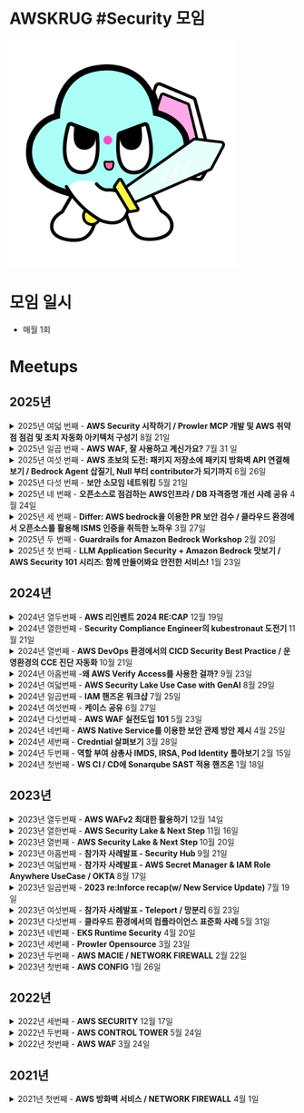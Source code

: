 # AWSKRUG #Security 모임 

<img src="https://github.com/awskrug/awskrug-digital-assets/raw/master/security/security.png" width="400"/>

# 모임 일시
  - 매월 1회 

# Meetups

## 2025년

<details>
  <summary>2025년 여덟 번째 - <b>AWS Security 시작하기 / Prowler MCP 개발 및 AWS 취약점 점검 및 조치 자동화 아키텍처 구성기</b> 8월 21일</summary>
  
  ### `발표 내용`
   * AWS Security 시작하기!!! : AWS 보안을 시작할 때 가장 처음 챙기게되는 것들에 대한 이야기를 나눠봅니다. - 이지영(놀유니버스, 보안 소모임 오거나이저)
   * Prowler MCP 개발 및 AWS 취약점 점검 및 조치 자동화 아키텍처 구성기 - 김서연(화이트햇 스쿨 3기)
</details>


<details>
  <summary>2025년 일곱 번째 - <b>AWS WAF, 잘 사용하고 계신가요?</b> 7월 31
일</summary>

  ### `발표 내용`
   * AWS WAF, 잘 사용하고 계신가요?  실제 고객 사례로 보는 AWS WAF 룰 구성 시 고려 사항 발표자 - 펜타시큐리티 박준형님
</details>

<details>
  <summary>2025년 여섯 번째 - <b>AWS 초보의 도전: 패키지 저장소에 패키지 방화벽 API 연결해보기 / Bedrock Agent 삽질기, Null 부터 contributor가 되기까지</b> 6월 26일</summary>

  ### `발표 내용`
   * AWS 초보의 도전: 패키지 저장소에 패키지 방화벽 API 연결해보기 - 김수현 (중부대학교 학부생)
   * Bedrock Agent 삽질기, Null 부터 contributor가 되기까지 - 권현준(우아한형제들)
</details>

<details>
  <summary>2025년 다섯 번째 - <b>보안 소모임 네트워킹</b> 5월 21일</summary>

  ### `발표 내용`
   *  보안 소모임 네트워킹
</details>

<details>
  <summary>2025년 네 번째 - <b> 오픈소스로 점검하는 AWS인프라  / DB 자격증명 개선 사례 공유</b> 4월 24일</summary>

  ### `발표 내용`
   * 오픈소스로 점검하는 AWS인프라 - 이지영 (Security Organizer)
   * DB 자격증명 개선 사례 공유 - 구경열 (Ktown4u DevOps)
</details>

<details>
  <summary>2025년 세 번째 - <b>Differ: AWS bedrock을 이용한 PR 보안 검수 / 클라우드 환경에서 오픈소스를 활용해 ISMS 인증을 취득한 노하우</b> 3월 27일</summary>

  ### `발표 내용`
   *  Differ: AWS bedrock을 이용한 PR 보안 검수 - 홍성진 (샌드버드)
   *  클라우드 환경에서 오픈소스를 활용해 ISMS 인증을 취득한 노하우(못다한 이야기를 더해서) - 공지훈 (라포랩스)
</details>

<details>
  <summary>2025년 두 번째 - <b>Guardrails for Amazon Bedrock Workshop</b> 2월 20일</summary>

  ### `발표 내용`
   *  Guardrails for Amazon Bedrock Workshop(별도의 발표자료는 없습니다.) - AWS Security Organizers
</details>


<details>
  <summary>2025년 첫 번째 - <b>LLM Application Security + Amazon Bedrock 맛보기 / AWS Security 101 시리즈: 함께 만들어봐요 안전한 서비스!</b> 1월 23일</summary>

  ### `발표 내용`
   *  LLM Application Security + Amazon Bedrock 맛보기 - 박현준 (네이버)
   *  AWS Security 101 시리즈: 함께 만들어봐요 안전한 서비스! - 홍성진 (샌드버드)
</details>

## 2024년

<details>
  <summary>2024년 열두번째 - <b>AWS 리인벤트 2024 RE:CAP</b> 12월 19일</summary>

  ### `발표 내용`
   *  AWS 리인벤트 2024 RE:CAP - 이지영 (백패커)
</details>

<details>
  <summary>2024년 열한번째 - <b>Security Compliance Engineer의 kubestronaut 도전기 </b> 11월 21일</summary>

  ### `발표 내용`
   *  도전 계기, kubestronaut 설명, 한계점, 취득 과정에서 배운점, 취득 팁! - 공지훈 (라포랩스)
</details>

<details>
  <summary>2024년 열번째 - <b>AWS DevOps 환경에서의 CICD Security Best Practice / 운영환경의 CCE 진단 자동화 </b> 10월 21일</summary>

  ### `발표 내용`
   *  AWS DevOps 환경에서의 CICD Security Best..? Practice의 사례 알아보기 - 화이트햇 스쿨 2기 INFINITE 팀
   *  VPC Endpoint 를 활용한 세상 하찮은 cce 진단 자동화 사례 알아보기 - 권현준 (우아한 형제들)
</details>

<details>
  <summary>2024년 아홉번째 -<b>왜 AWS Verify Access를 사용한 걸까?</b> 9월 23일</summary>

  ### `발표 내용`
   *  비싸지만 AWS Verify Access를 사용할 수밖에 없었던 비하인드 스토리 - 씬커 (AWSKRUG)
</details>

<details>
  <summary>2024년 여덟번째 - <b>AWS Security Lake Use Case with GenAI</b> 8월 29일</summary>

  ### `발표 내용`
   *  AWS 환경에서의 보안 로그 통합의 Security Lake를 구성하고 정보보호 팀 에서의 활용방안으로의 GenAI 프로세스의 연결방안 알아보기 - 한현상(AWS)
</details>

<details>
  <summary>2024년 일곱번째 - <b>IAM 핸즈온 워크샵</b> 7월 25일</summary>

  ### `발표 내용`
   *  IAM 핸즈온 워크샵 - 이지영 (백패커)

</details>

<details>
  <summary>2024년 여섯번째 - <b>케이스 공유</b> 6월 27일</summary>

  ### `발표 내용`
   *  이 3rd-party는 왜 필요할까 - 김진복 (flex)
   *  SessionManager 로 서버 접근 솔루션 비용 절약하기 / RunCommand 로 취약점 점검 스크립트 실행하기 - 이금춘 (하나투어)
   *  GWS 보안기능(CAA / GCPW) 소개 / 키클락 소개 & 키클락을 통한 AWS 접근관리 - 공지훈 (라포랩스)
   *  CrowdStrike를 활용한 엔드포인트 보안 아키텍처  - 늑대양0 (AWSKRUG)

</details>


<details>
  <summary>2024년 다섯번째 - <b>AWS WAF 실전도입 101</b> 5월 23일</summary>

  ### `발표 내용`
   *  AWS WAF 실전도입 101 - 이지영 (백패커)

</details>

<details>
  <summary>2024년 네번째 - <b>AWS Native Service를 이용한 보안 관제 방안 제시</b> 4월 25일</summary>

  ### `발표 내용`
   *  AWS Native Service를 이용한 보안 관제 방안 제시 - 정하윤 (AWS)

</details>

<details>
  <summary>2024년 세번째 - <b>Credntial 살펴보기</b> 3월 28일</summary>

  ### `발표 내용`
   *  Credntial 살펴보기 - 김동현 (Cremit)

</details>

<details>
  <summary>2024년 두번째 - <b>역할 부여 삼총사 IMDS, IRSA, Pod Identity 톺아보기 </b> 2월 15일</summary>

  ### `발표 내용`
   *  워크로드에 역할을 부여하는 삼총사 IMDS, IRSA, Pod Identity에 대해 깊이 알아보고 어떻게 보안을 적용하면 좋을지 살펴봅니다. - 천강민 (카카오뱅크)

</details>

<details>
  <summary>2024년 첫번째 - <b>WS CI / CD에 Sonarqube SAST 적용 핸즈온 </b> 1월 18일</summary>

  ### `발표 내용`
   *  AWS CI / CD에 Sonarqube SAST 적용 핸즈온 - 이지영 (백패커)

</details>

## 2023년


<details>
  <summary>2023년 열두번째 - <b>AWS WAFv2 최대한 활용하기</b> 12월 14일</summary>

  ### `발표 내용`
   *  AWS WAFv2 최대한 활용하기 - 씬커 (AWS 보안소모임 유저)

</details>

<details>
  <summary>2023년 열한번째 - <b>AWS Security Lake & Next Step </b> 11월 16일</summary>

  ### `발표 내용`
   *  AWS 리소스 구성 시각화(AWS CONFIG / QUICKSIGHT 활용) - 한태경(AWS)
</details>

<details>
  <summary>2023년 열번째 - <b>AWS Security Lake & Next Step </b> 10월 20일</summary>

  ### `발표 내용`
   * AWS 의 Security Lake의 구성방안과 그 이후 고려사항 - 한현상(AWS)
</details>

<details>
  <summary>2023년 아홉번째 - <b>참가자 사례발표 - Security Hub </b> 9월 21일</summary>

  ### `발표 내용`
   * Security Hub 어디까지 써봤니?- 김대곤(AWS)
</details>

<details>
  <summary>2023년 여덟번째 - <b>참가자 사례발표 - AWS Secret Manager & IAM Role Anywhere UseCase / OKTA </b> 8월 17일</summary>

  ### `발표 내용`
   * AWS Secret Manager & IAM Role Anywhere UseCase - 신동수(AWS)
   * Okta로 AWS Multi-Account 환경 관리하기 - Tony (AWS 보안소모임 유저)
</details>

<details>
  <summary>2023년 일곱번째 - <b>2023 re:Inforce recap(w/ New Service Update)</b> 7월 19일</summary>

  ### `발표 내용`
   * 2023 re:Inforce recap(w/ New Service Update) - 신은수(AWS)
</details>

<details>
  <summary>2023년 여섯번째 - <b>참가자 사례발표 - Teleport / 망분리 </b> 6월 23일</summary>

  ### `발표 내용`
   * 오픈소스 접근제어 솔루션인 teleport 도입 검토 후기 및 고찰 - Jin (AWS 보안소모임 유저)
   * AWS Native 서비스를 이용한 망분리 환경 구축/운영 노하우와 한계 - 씬커 (AWS 보안소모임 유저)
</details>

<details>
  <summary>2023년 다섯번째 - <b>클라우드 환경에서의 컴플라이언스 표준화 사례</b> 5월 31일</summary>

  ### `발표 내용`
   * 클라우드 환경에서의 컴플라이언스 표준화 사례 - “NIST CSF” 를 활용한 클라우드에서의 표준 운영 방안 전략 - 장현호(AWS 보안소모임 오거나이저)
</details>

<details>
  <summary>2023년 네번째 - <b>EKS Runtime Security</b> 4월 20일</summary>

  ### `발표 내용`
   * EKS Runtime Security - Falco를 중심으로 - 이지영(백패커)
</details>

<details>
  <summary>2023년 세번째 - <b>Prowler Opensource</b> 3월 23일</summary>

  ### `발표 내용`
   * Prowler 오픈소스 소개 - 최재욱(AWS)
</details>

<details>
  <summary>2023년 두번째 - <b>AWS MACIE / NETWORK FIREWALL</b> 2월 22일</summary>

  ### `발표 내용`
   * AWS MAICE - 천강민(카카오뱅크)
   * AWS NETWORK FIREWALL - 박병화(AWS)
</details>

<details>
  <summary>2023년 첫번째 - <b>AWS CONFIG</b> 1월 26일</summary>

  ### `발표 내용`
   * AWS Config 이해 - 한현상(AWS)
   * AWS Config Operation with Lambda - 이종민(AWS)
</details>

## 2022년

<details>
  <summary>2022년 세번째 - <b>AWS SECURITY</b> 12월 17일</summary>

  ### `발표 내용`
   * Security Overview - 100 Level 의 AWS 환경의 보안 개념을 설명합니다.
   * Security 5 EPIC - 200 Level의 AWS 보안의 핵심 개념을 이해합니다.
   * AWS Incident Response Foundation
   * AWS Security Operation Hands-on
   * AWS Config: AWS Config 를 활용하여 보안감사활동의 개념을 이해하고, 대응 활동에 대한 운영 방안을 경험합니다.
   * AWS Incident Response Automation: AWS 환경에서의 보안 사고 발생시 탐지 방안과 사고 대응 방안에 대한 자동화 개념을 이해하고 구축하여 실시간으로 대응 현황을 파악합니다.
</details>

<details>
  <summary>2022년 두번째 - <b>AWS CONTROL TOWER</b> 5월 24일</summary>

  ### `발표 내용`
  * AWS Control Tower를 활용하여 Multi-Account 체계에서의 OU/Account 구성과 보안정책 배포, 네트워크 환경 구성 - 강세현(삼성SDS)

</details>

<details>
  <summary>2022년 첫번째 - <b>AWS WAF</b> 3월 24일</summary>

  ### `발표 내용`
   * AWS WAF V2의 구성 요소 / 설정 / Rule 검사로직 / 관리형 규칙 / Bot 탐지 기능 / 모니터링 및 리포팅 - 신은수(AWS)

</details>


## 2021년
<details>
  <summary>2021년 첫번째 - <b>AWS 방화벽 서비스 / NETWORK FIREWALL</b> 4월 1일</summary>

  ### `발표 내용`
   * AWS 환경에서 사용할 수 있는 방화벽 구축하기 / AWS NETWORK FIREWALL - 신은수(AWS)
</details>
